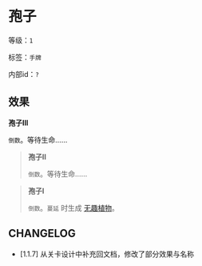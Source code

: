 # 孢子

等级：`1`

标签：`手牌`

内部id：`?`

## 效果

**孢子III**

`倒数`。等待生命……

> **孢子II**
>
> `倒数`。等待生命……

> **孢子I**
>
> `倒数`。`蔓延` 时生成 [无趣植物](无趣植物.md)。

## CHANGELOG

- [1.1.7] 从关卡设计中补充回文档，修改了部分效果与名称
